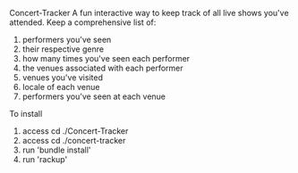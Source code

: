 Concert-Tracker
A fun interactive way to keep track of all live shows you've attended.
Keep a comprehensive list of: 
  1. performers you've seen
  2. their respective genre
  2. how many times you've seen each performer
  3. the venues associated with each performer
  4. venues you've visited
  5. locale of each venue
  5. performers you've seen at each venue

To install 
  1. access cd ./Concert-Tracker
  2. access cd ./concert-tracker
  3. run 'bundle install'
  4. run 'rackup'


